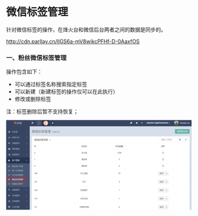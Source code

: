 # 微信标签管理

针对微信标签的操作，在烽火台和微信后台两者之间的数据是同步的。

http://cdn.parllay.cn/llGS6a-mV8wikcPFHf-D-0AaxfOS

### 一、粉丝微信标签管理

操作包含如下：

* 可以通过标签名称搜索指定标签
* 可以新建（新建标签的操作仅可以在此执行）
* 修改或删除标签

注：标签删除后暂不支持恢复；

![](/assets/1516358186%281%29.png)

